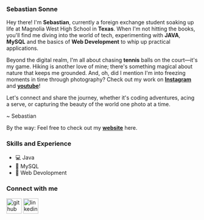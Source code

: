 ### Sebastian Sonne

Hey there! I'm **Sebastian**, currently a foreign exchange student soaking up life at Magnolia West High School in **Texas**. When I'm not hitting the books, you'll find me diving into the world of tech, experimenting with **JAVA**, **MySQL** and the basics of **Web Development** to whip up practical applications.

Beyond the digital realm, I'm all about chasing **tennis** balls on the court—it's my game. Hiking is another love of mine; there's something magical about nature that keeps me grounded. And, oh, did I mention I'm into freezing moments in time through photography? Check out my work on **[Instagram](www.instagram.com/sebastian._.sonne)** and **[youtube](https://youtube.com/@SebastianSonne)**!

Let's connect and share the journey, whether it's coding adventures, acing a serve, or capturing the beauty of the world one photo at a time.

~ Sebastian

By the way: Feel free to check out my **[website](https://sebastian-sonne.com)** here.

### Skills and Experience
* 💻 Java
* 💾 MySQL
* 📱 Web Devolopment

### Connect with me
[<img src='https://cdn.jsdelivr.net/npm/simple-icons@3.0.1/icons/github.svg' alt='github' height='40'>](https://github.com/Sebastian-Sonne)  [<img src='https://cdn.jsdelivr.net/npm/simple-icons@3.0.1/icons/linkedin.svg' alt='linkedin' height='40'>](https://www.linkedin.com/in/sebastian-sonne/)  

